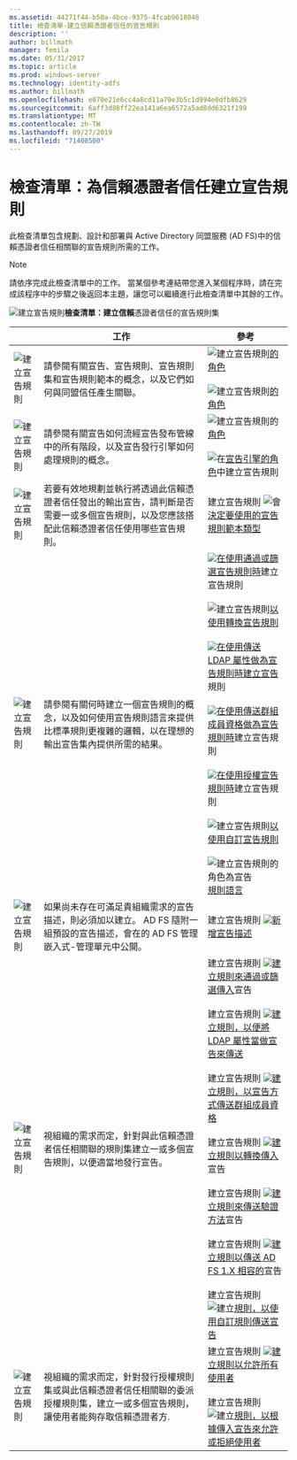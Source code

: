 ```yaml
---
ms.assetid: 44271f44-b50a-4bce-9375-4fcab9618048
title: 檢查清單-建立信賴憑證者信任的宣告規則
description: ''
author: billmath
manager: femila
ms.date: 05/31/2017
ms.topic: article
ms.prod: windows-server
ms.technology: identity-adfs
ms.author: billmath
ms.openlocfilehash: e070e21e6cc4a8cd11a70e3b5c1d994e0dfb8629
ms.sourcegitcommit: 6aff3d88ff22ea141a6ea6572a5ad8dd6321f199
ms.translationtype: MT
ms.contentlocale: zh-TW
ms.lasthandoff: 09/27/2019
ms.locfileid: "71408500"
---
```

# <a name="checklist-creating-claim-rules-for-a-relying-party-trust"></a>檢查清單：為信賴憑證者信任建立宣告規則


此檢查清單包含規劃、設計和部署與 Active Directory 同盟服務 \(AD FS\)中的信賴憑證者信任相關聯的宣告規則所需的工作。  
  
> [!NOTE]  
> 請依序完成此檢查清單中的工作。 當某個參考連結帶您進入某個程序時，請在完成該程序中的步驟之後返回本主題，讓您可以繼續進行此檢查清單中其餘的工作。  
  
![建立宣告規則](media/2b05dce3-938f-4168-9b8f-1f4398cbdb9b.gif)**檢查清單：建立信賴**憑證者信任的宣告規則集  
  
||工作|參考|  
|-|--------|-------------|  
|![建立宣告規則](media/icon_checkboxo.gif)|請參閱有關宣告、宣告規則、宣告規則集和宣告規則範本的概念，以及它們如何與同盟信任產生關聯。|![建立宣告規則](media/faa393df-4856-4431-9eda-4f4e5be72a90.gif)[的角色](../../ad-fs/technical-reference/The-Role-of-Claims.md)<br /><br />![建立宣告規則](media/faa393df-4856-4431-9eda-4f4e5be72a90.gif)[的角色](../../ad-fs/technical-reference/The-Role-of-Claim-Rules.md)|  
|![建立宣告規則](media/icon_checkboxo.gif)|請參閱有關宣告如何流經宣告發布管線中的所有階段，以及宣告發行引擎如何處理規則的概念。|![建立宣告規則的](media/faa393df-4856-4431-9eda-4f4e5be72a90.gif)[角色](../../ad-fs/technical-reference/The-Role-of-the-Claims-Pipeline.md)<br /><br />![在](media/faa393df-4856-4431-9eda-4f4e5be72a90.gif)[宣告引擎的角色](../../ad-fs/technical-reference/The-Role-of-the-Claims-Engine.md)中建立宣告規則|  
|![建立宣告規則](media/icon_checkboxo.gif)|若要有效地規劃並執行將透過此信賴憑證者信任發出的輸出宣告，請判斷是否需要一或多個宣告規則，以及您應該搭配此信賴憑證者信任使用哪些宣告規則。|建立宣告規則 ![會](media/faa393df-4856-4431-9eda-4f4e5be72a90.gif)[決定要使用的宣告規則範本類型](../../ad-fs/technical-reference/Determine-the-Type-of-Claim-Rule-Template-to-Use.md)|  
|![建立宣告規則](media/icon_checkboxo.gif)|請參閱有關何時建立一個宣告規則的概念，以及如何使用宣告規則語言來提供比標準規則更複雜的邏輯，以在理想的輸出宣告集內提供所需的結果。|![](media/faa393df-4856-4431-9eda-4f4e5be72a90.gif)[在使用通過或篩選宣告規則時](../../ad-fs/technical-reference/When-to-Use-a-Pass-Through-or-Filter-Claim-Rule.md)建立宣告規則<br /><br />![建立宣告規則](media/faa393df-4856-4431-9eda-4f4e5be72a90.gif)[以使用轉換宣告規則](../../ad-fs/technical-reference/When-to-Use-a-Transform-Claim-Rule.md)<br /><br />![](media/faa393df-4856-4431-9eda-4f4e5be72a90.gif)[在使用傳送 LDAP 屬性做為宣告規則時建立宣告](../../ad-fs/technical-reference/When-to-Use-a-Send-LDAP-Attributes-as-Claims-Rule.md)規則<br /><br />![](media/faa393df-4856-4431-9eda-4f4e5be72a90.gif)[在使用傳送群組成員資格做為宣告規則時](../../ad-fs/technical-reference/When-to-Use-a-Send-Group-Membership-as-a-Claim-Rule.md)建立宣告規則<br /><br />![](media/faa393df-4856-4431-9eda-4f4e5be72a90.gif)[在使用授權宣告規則時](../../ad-fs/technical-reference/When-to-Use-an-Authorization-Claim-Rule.md)建立宣告規則<br /><br />![建立宣告規則](media/faa393df-4856-4431-9eda-4f4e5be72a90.gif)[以使用自訂宣告規則](../../ad-fs/technical-reference/When-to-Use-a-Custom-Claim-Rule.md)<br /><br />![建立宣告規則的角色為宣告](media/faa393df-4856-4431-9eda-4f4e5be72a90.gif)[規則語言](../../ad-fs/technical-reference/The-Role-of-the-Claim-Rule-Language.md)|  
|![建立宣告規則](media/icon_checkboxo.gif)|如果尚未存在可滿足貴組織需求的宣告描述，則必須加以建立。 AD FS 隨附一組預設的宣告描述，會在的 AD FS 管理嵌入式\-管理單元中公開。|建立宣告規則 ![](media/15dd35b6-6cc6-421f-93f8-7109920e7144.gif)[新增宣告描述](../../ad-fs/operations/Add-a-Claim-Description.md)|  
|![建立宣告規則](media/icon_checkboxo.gif)|視組織的需求而定，針對與此信賴憑證者信任相關聯的規則集建立一或多個宣告規則，以便適當地發行宣告。|建立宣告規則 ![](media/15dd35b6-6cc6-421f-93f8-7109920e7144.gif)[建立規則來通過或篩選傳入](../../ad-fs/operations/Create-a-Rule-to-Pass-Through-or-Filter-an-Incoming-Claim.md)宣告<br /><br />建立宣告規則 ![](media/15dd35b6-6cc6-421f-93f8-7109920e7144.gif)[建立規則，以便將 LDAP 屬性當做宣告來傳送](../../ad-fs/operations/Create-a-Rule-to-Send-LDAP-Attributes-as-Claims.md)<br /><br />建立宣告規則 ![](media/15dd35b6-6cc6-421f-93f8-7109920e7144.gif)[建立規則，以宣告方式傳送群組成員資格](../../ad-fs/operations/Create-a-Rule-to-Send-Group-Membership-as-a-Claim.md)<br /><br />建立宣告規則 ![](media/15dd35b6-6cc6-421f-93f8-7109920e7144.gif)[建立規則以轉換傳入](../../ad-fs/operations/Create-a-Rule-to-Transform-an-Incoming-Claim.md)宣告<br /><br />建立宣告規則 ![](media/15dd35b6-6cc6-421f-93f8-7109920e7144.gif)[建立規則來傳送驗證方法](../../ad-fs/operations/Create-a-Rule-to-Send-an-Authentication-Method-Claim.md)宣告<br /><br />建立宣告規則 ![](media/15dd35b6-6cc6-421f-93f8-7109920e7144.gif)[建立規則以傳送 AD FS 1.X 相容的](../../ad-fs/operations/Create-a-Rule-to-Send-an-AD-FS-1x-Compatible-Claim.md)宣告<br /><br />建立宣告規則 ![建立](media/15dd35b6-6cc6-421f-93f8-7109920e7144.gif)[規則，以使用自訂規則傳送宣告](../../ad-fs/operations/Create-a-Rule-to-Send-Claims-Using-a-Custom-Rule.md)|  
|![建立宣告規則](media/icon_checkboxo.gif)|視組織的需求而定，針對發行授權規則集或與此信賴憑證者信任相關聯的委派授權規則集，建立一或多個宣告規則，讓使用者能夠存取信賴憑證者方.|建立宣告規則 ![](media/15dd35b6-6cc6-421f-93f8-7109920e7144.gif)[建立規則以允許所有使用者](../../ad-fs/operations/Create-a-Rule-to-Permit-All-Users.md)<br /><br />建立宣告規則 ![建立](media/15dd35b6-6cc6-421f-93f8-7109920e7144.gif)[規則，以根據傳入宣告來允許或拒絕使用者](../../ad-fs/operations/Create-a-Rule-to-Permit-or-Deny-Users-Based-on-an-Incoming-Claim.md)|  
